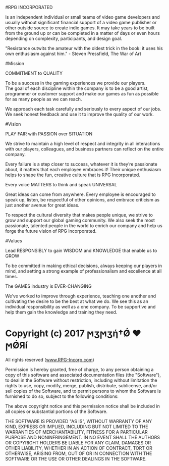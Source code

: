 #RPG INCORPORATED

Is an independent individual or small teams of video game developers and usually without significant financial support of a video game publisher or other outside source to create indie games. It may take years to be built from the ground up or can be completed in a matter of days or even hours depending on complexity, participants, and design goal.

"Resistance outwits the amateur with the oldest trick in the book: it uses his own enthusiasm against him." - Steven Pressfield, The War of Art

#Mission

COMMITMENT to QUALITY

To be a success in the gaming experiences we provide our players.<br>The goal of each discipline within the company is to be a good artist, programmer or customer support and make our games as fun as possible for as many people as we can reach.

We approach each task carefully and seriously to every aspect of our jobs. We seek honest feedback and use it to improve the quality of our work.

#Vision

PLAY FAIR with PASSION over SITUATION

We strive to maintain a high level of respect and integrity in all interactions with our players, colleagues, and business partners can reflect on the entire company.

Every failure is a step closer to success, whatever it is they’re passionate about, it matters that each employee embraces it! Their unique enthusiasm helps to shape the fun, creative culture that is RPG Incorporated.

Every voice MATTERS to think and speak UNIVERSAL

Great ideas can come from anywhere. Every employee is encouraged to speak up, listen, be respectful of other opinions, and embrace criticism as just another avenue for great ideas.

To respect the cultural diversity that makes people unique, we strive to grow and support our global gaming community. We also seek the most passionate, talented people in the world to enrich our company and help us forge the future vision of RPG Incorporated.

#Values
                        
Lead RESPONSIBLY to gain WISDOM and KNOWLEDGE that enable us to GROW

To be committed in making ethical decisions, always keeping our players in mind, and setting a strong example of professionalism and excellence at all times.
                        
The GAMES industry is EVER-CHANGING

We’ve worked to improve through experience, teaching one another and cultivating the desire to be the best at what we do.
We see this as an individual responsibility as well as a one company. To be supportive and help them gain the knowledge and training they need.

# Copyright (c) 2017 ϻӡϻӡή†Ǿ ♥ ϻǾЯí

All rights reserved (www.RPG-Incorp.com)

Permission is hereby granted, free of charge, to any person obtaining a copy of this software and associated documentation files 
(the "Software"), to deal in the Software without restriction, including without limitation the rights to use, copy, modify, merge, 
publish, distribute, sublicense, and/or sell copies of the Software, and to permit persons to whom the Software is furnished to do so, 
subject to the following conditions:

The above copyright notice and this permission notice shall be included in all copies or substantial portions of the Software.

THE SOFTWARE IS PROVIDED "AS IS", WITHOUT WARRANTY OF ANY KIND, EXPRESS OR IMPLIED, INCLUDING BUT NOT LIMITED TO THE WARRANTIES OF 
MERCHANTABILITY, FITNESS FOR A PARTICULAR PURPOSE AND NONINFRINGEMENT. IN NO EVENT SHALL THE AUTHORS OR COPYRIGHT HOLDERS BE LIABLE 
FOR ANY CLAIM, DAMAGES OR OTHER LIABILITY, WHETHER IN AN ACTION OF CONTRACT, TORT OR OTHERWISE, ARISING FROM, OUT OF OR IN CONNECTION 
WITH THE SOFTWARE OR THE USE OR OTHER DEALINGS IN THE SOFTWARE.
